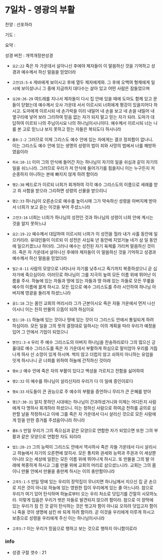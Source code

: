 # 7일차 - 영광의 부활

찬양 : 선포하라

기도 : 

요약 : 

성경 버전 : 개역개정판성경

- `요2:22` 죽은 자 가운데서 살아나신 후에야 제자들이 이 말씀하신 것을 기억하고 성경과 예수께서 하신 말씀을 믿었더라

- `고전15:5-6` 게바에게 보이시고 후에 열두 제자에게와. 그 후에 오백여 형제에게 일시에 보이셨나니 그 중에 지금까지 대다수는 살아 있고 어떤 사람은 잠들었으며

- `요20:26-29` 여드레를 지나서 제자들이 다시 집 안에 있을 때에 도마도 함께 있고 문들이 닫혔는데 예수께서 오사 가운데 서서 이르시되 너희에게 평강이 있을지어다 하시고. 도마에게 이르시되 네 손가락을 이리 내밀어 내 손을 보고 네 손을 내밀어 내 옆구리에 넣어 보라 그리하여 믿음 없는 자가 되지 말고 믿는 자가 되라. 도마가 대답하여 이르되 나의 주님이시요 나의 하나님이시니이다. 예수께서 이르시되 너는 나를 본 고로 믿느냐 보지 못하고 믿는 자들은 복되도다 하시니라

- `롬8:1-2` 그러므로 이제 그리스도 예수 안에 있는 자에게는 결코 정죄함이 없나니. 이는 그리스도 예수 안에 있는 생명의 성령의 법이 죄와 사망의 법에서 너를 해방하였음이라

- `히4:10-11` 이미 그의 안식에 들어간 자는 하나님이 자기의 일을 쉬심과 같이 자기의 일을 쉬느니라. 그러므로 우리가 저 안식에 들어가기를 힘쓸지니 이는 누구든지 저 순종하지 아니하는 본에 빠지지 않게 하려 함이라

- `행2:38` 베드로가 이르되 너희가 회개하여 각각 예수 그리스도의 이름으로 세례를 받고 죄 사함을 받으라 그리하면 성령의 선물을 받으리니

- `행2:33` 하나님이 오른손으로 예수를 높이시매 그가 약속하신 성령을 아버지께 받아서 너희가 보고 듣는 이것을 부어 주셨느니라

- `고전3:16` 너희는 너희가 하나님의 성전인 것과 하나님의 성령이 너희 안에 계시는 것을 알지 못하느냐

- `요2:19-22` 예수께서 대답하여 이르시되 너희가 이 성전을 헐라 내가 사흘 동안에 일으키리라. 유대인들이 이르되 이 성전은 사십육 년 동안에 지었거늘 네가 삼 일 동안에 일으키겠느냐 하더라. 그러나 예수는 성전된 자기 육체를 가리켜 말씀하신 것이라. 죽은 자 가운데서 살아나신 후에야 제자들이 이 말씀하신 것을 기억하고 성경과 예수께서 하신 말씀을 믿었더라

- `빌2:8-11` 사람의 모양으로 나타나사 자기를 낮추시고 죽기까지 복종하셨으니 곧 십자가에 죽으심이라. 이러므로 하나님이 그를 지극히 높여 모든 이름 위에 뛰어난 이름을 주사. 하늘에 있는 자들과 땅에 있는 자들과 땅 아래 있는 자들로 모든 무릎을 예수의 이름에 꿇게 하시고. 모든 입으로 예수 그리스도를 주라 시인하여 하나님 아버지께 영광을 돌리게 하셨느니라

- `골1:18` 그는 몸인 교회의 머리시라 그가 근본이시오 죽은 자들 가운에서 먼저 나신 이시니 이는 친히 만물의 으뜸이 되려 하심이요 

- `엡1:10-11` 하늘에 있는 것이나 땅에 있는 것이 다 그리스도 안에서 통일되게 하려 하심이라. 모든 일을 그의 뜻의 결정대로 일하시는 이의 계획을 따라 우리가 예정을 입어 그 안에서 기업이 되었으니

- `벧전1:3-4` 우리 주 예수 그리스도의 아버지 하나님을 찬송하리로다 그의 많으신 긍휼대로 예수 그리스도를 죽은 자 가운데서 부활하게 하심으로 말미암아 우리를 거듭나게 하사 산 소망이 있게 하시며. 썩지 않고 더럽지 않고 쇠하지 아니하는 유업을 잇게 하시나니 곧 너희를 위하여 하늘에 간직하신 것이라

- `행4:2` 예수 안에 죽은 자의 부활이 있다고 백성을 가르치고 전함을 싫어하여

- `행2:32` 이 예수를 하나님이 살리신지라 우리가 다 이 일에 증인이로다

- `행4:33` 사도들이 큰 권능으로 주 예수의 부활을 증언하니 무리가 큰 은혜를 받아

- `행17:30-31` 알지 못하던 시대에는 하나님이 간과하셨거니와 이제는 어디든지 사람에게 다 명하사 회개하라 하셨으니. 이는 정하신 사람으로 하여금 천하를 공의로 심판할 날을 작정하시고 이에 그를 죽은 자 가운데서 다시 살리신 것으로 모든 사람에게 믿을 만한 증거를 주셨음이니라 하니라

- `롬6:5` 만일 우리가 그의 죽으심과 같은 모양으로 연합한 자가 되었으면 또한 그의 부활과 같은 모양으로 연합한 자도 되리라

- `엡1:20-23` 그의 능력이 그리스도 안에서 역사하사 죽은 자들 가운데서 다시 살리시고 하늘에서 자기의 오른편에 앉히사. 모든 통치와 권세와 능력과 주권과 이 세상뿐 아니라 오는 세상에 일컫는 모든 이름 위에 뛰어나게 하시고. 또 만물을 그의 발 아래에 복종하게 하시고 그를 만물 위에 교회의 머리로 삼으셨느니라. 교회는 그의 몸이니 만물 안에서 만물을 충만케 하시는 이의 충만함이니라

- `고후5:1-5` 만일 땅에 있는 우리의 장막집이 무너지면 하나님께서 지으신 집 곧 손으로 지은 것이 아니요 하늘에 있는 영원한 집이 우리에게 있는 줄 아느니라. 참으로 우리가 여기 있어 탄식하며 하늘로부터 오는 우리 처소로 덧입기를 간절히 사모하노라. 이렇게 입음은 우리가 벗은 자들로 발견되지 않으려 함이라. 참으로 이 장막에 있는 우리가 짐 진 것 같이 탄식하는 것은 벗고자 함이 아니요 오히려 덧입고자 함이니 죽을 것이 생명에 삼킨 바 되게 하려 함이라. 곧 이것을 우리에게 이루게 하시고 보증으로 성령을 우리에게 주신 이는 하나님이시니라

- `고후5:7` 이는 우리가 믿음으로 행하고 보는 것으로 행하지 아니함이로라

### info

- 성경 구절 갯수 : 21